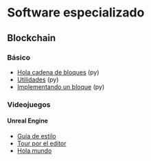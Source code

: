 # Software especializado

## Blockchain
### Básico
- [Hola cadena de bloques](https://github.com/mondeja/fullstack/tree/master/tecnologies/src/001-blockchain/001-hello_world) (py)
- [Utilidades](https://github.com/mondeja/fullstack/tree/master/tecnologies/src/001-blockchain/002-utils) (py)
- [Implementando un bloque](https://github.com/mondeja/fullstack/tree/master/tecnologies/src/001-blockchain/003-block) (py)

### Videojuegos

#### Unreal Engine
- [Guía de estilo](https://github.com/Allar/ue4-style-guide)
- [Tour por el editor](https://github.com/mondeja/fullstack/blob/master/tecnologies/src/002-videogames/unreal-engine/editor-tour.md)
- [Hola mundo](https://github.com/mondeja/fullstack/blob/master/tecnologies/src/002-videogames/unreal-engine/hello-world.md)

